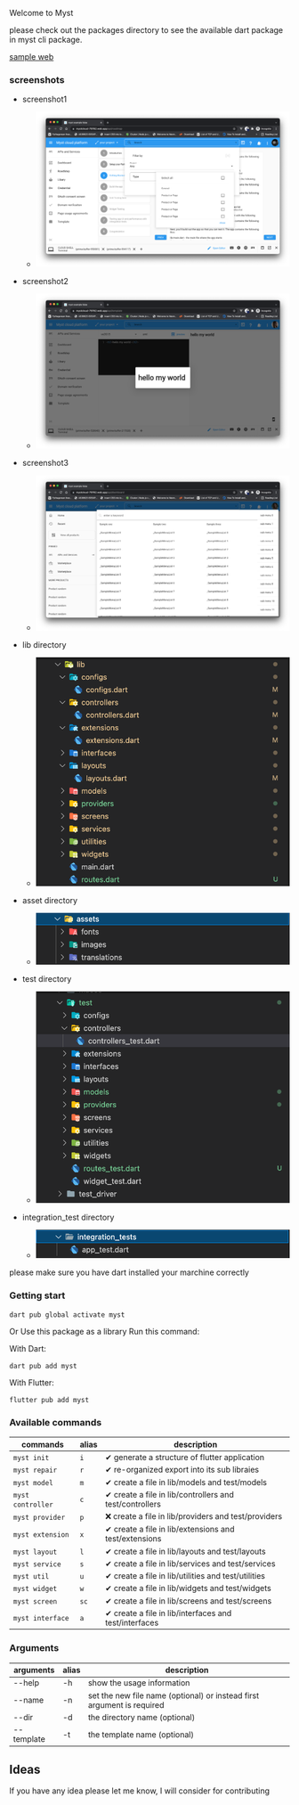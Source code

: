 Welcome to Myst

please check out the packages directory to see the available dart package in myst cli package.

[sample web](https://mystcloud-79762.web.app/login)

### screenshots

* screenshot1
  * ![./screenshots/screenshot1.png](https://github.com/kechankrisna/myst/blob/main/packages/myst/screenshots/screenshot1.png?raw=true)
  
* screenshot2
  * ![./screenshots/screenshot2.png](https://github.com/kechankrisna/myst/blob/main/packages/myst/screenshots/screenshot2.png?raw=true)

* screenshot3
  * ![./screenshots/screenshot3.png](https://github.com/kechankrisna/myst/blob/main/packages/myst/screenshots/screenshot3.png?raw=true)

* lib directory
  * ![./screenshots/lib.png](https://github.com/kechankrisna/myst/blob/main/packages/myst/screenshots/lib.png?raw=true)

* asset directory
  * ![./screenshots/asset.png](https://github.com/kechankrisna/myst/blob/main/packages/myst/screenshots/asset.png?raw=true)

* test directory
  * ![./screenshots/test.png](https://github.com/kechankrisna/myst/blob/main/packages/myst/screenshots/test.png?raw=true)

* integration_test directory
  * ![./screenshots/integration_test.png](https://github.com/kechankrisna/myst/blob/main/packages/myst/screenshots/integration_test.png?raw=true)

please make sure you have dart installed your marchine correctly

### Getting start
```
dart pub global activate myst
```
Or Use this package as a library
Run this command:

With Dart:
```
dart pub add myst
```
With Flutter:
```
flutter pub add myst
```

### Available commands

| commands  | alias | description |
| ------------- | ------------- | ------------- |
| `myst init`  | `i`| ✔ generate a structure of flutter application   |
| `myst repair`  | `r`| ✔ re-organized export into its sub libraies   |
| `myst model`  | `m`| ✔ create a file in lib/models and test/models   |
| `myst controller`  | `c`| ✔ create a file in lib/controllers and test/controllers   |
| `myst provider`  | `p`| ❌ create a file in lib/providers and test/providers   |
| `myst extension`  | `x`| ✔ create a file in lib/extensions and test/extensions   |
| `myst layout`  | `l`| ✔ create a file in lib/layouts and test/layouts   |
| `myst service`  | `s`| ✔ create a file in lib/services and test/services   |
| `myst util`  | `u`| ✔ create a file in lib/utilities and test/utilities   |
| `myst widget`  | `w`| ✔ create a file in lib/widgets and test/widgets   |
| `myst screen`  | `sc`| ✔ create a file in lib/screens and test/screens   |
| `myst interface`  | `a`| ✔ create a file in lib/interfaces and test/interfaces   |



### Arguments
| arguments  | alias | description |
| ------------- | ------------- | ------------- |
| --help  | -h | show the usage information |
| --name  | -n | set the new file name (optional) or instead first argument is required |
| --dir  | -d | the directory name (optional) |
| --template  | -t | the template name (optional) |


## Ideas
If you have any idea please let me know, I will consider for contributing